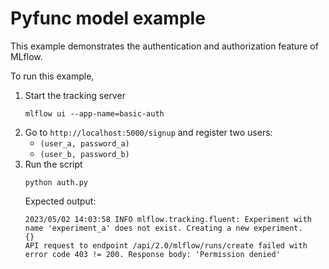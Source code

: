 # Pyfunc model example

This example demonstrates the authentication and authorization feature of MLflow.

To run this example,
1. Start the tracking server
    ```shell
    mlflow ui --app-name=basic-auth
    ```
2. Go to `http://localhost:5000/signup` and register two users:
    - `(user_a, password_a)`
    - `(user_b, password_b)`
3. Run the script
    ```shell
    python auth.py
    ```
    Expected output:
    ```
   2023/05/02 14:03:58 INFO mlflow.tracking.fluent: Experiment with name 'experiment_a' does not exist. Creating a new experiment.
   {}
   API request to endpoint /api/2.0/mlflow/runs/create failed with error code 403 != 200. Response body: 'Permission denied'
   ```
